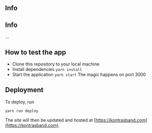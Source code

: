 ## Info

## Info
...
## How to test the app
- Clone this repository to your local machine
- Install dependencies `yarn install`
- Start the application `yarn start` The magic happens on port 3000

## Deployment
To deploy, run

```
yarn run deploy
```

The site will then be updated and hosted at [https://kontrasband.com](https://kontrasband.com).
